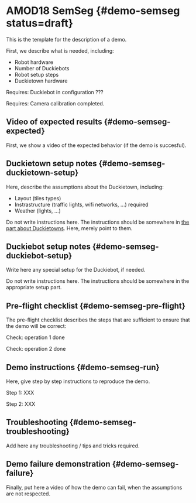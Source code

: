 # AMOD18 SemSeg {#demo-semseg status=draft}

This is the template for the description of a demo.

First, we describe what is needed, including:

* Robot hardware
* Number of Duckiebots
* Robot setup steps
* Duckietown hardware

<div class='requirements' markdown="1">

Requires: Duckiebot in configuration ???

Requires: Camera calibration completed.

</div>

## Video of expected results {#demo-semseg-expected}

First, we show a video of the expected behavior (if the demo is succesful).

## Duckietown setup notes {#demo-semseg-duckietown-setup}

Here, describe the assumptions about the Duckietown, including:

* Layout (tiles types)
* Instrastructure (traffic lights, wifi networks, ...) required
* Weather (lights, ...)

Do not write instructions here. The instructions should be somewhere in [the part about Duckietowns](+opmanual_duckietown#duckietowns). Here, merely point to them.


## Duckiebot setup notes {#demo-semseg-duckiebot-setup}

Write here any special setup for the Duckiebot, if needed.


Do not write instructions here. The instructions should be somewhere in the appropriate setup part.


## Pre-flight checklist {#demo-semseg-pre-flight}

The pre-flight checklist describes the steps that are sufficient to
ensure that the demo will be correct:

Check: operation 1 done

Check: operation 2 done

## Demo instructions {#demo-semseg-run}

Here, give step by step instructions to reproduce the demo.

Step 1: XXX

Step 2: XXX


## Troubleshooting {#demo-semseg-troubleshooting}

Add here any troubleshooting / tips and tricks required.

## Demo failure demonstration {#demo-semseg-failure}

Finally, put here a video of how the demo can fail, when the assumptions are not respected.
